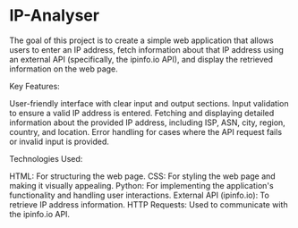 # IP-Analyser

The goal of this project is to create a simple web application that allows users to enter an IP address, fetch information about that IP address using an external API (specifically, the ipinfo.io API), and display the retrieved information on the web page.

Key Features:

User-friendly interface with clear input and output sections.
Input validation to ensure a valid IP address is entered.
Fetching and displaying detailed information about the provided IP address, including ISP, ASN, city, region, country, and location.
Error handling for cases where the API request fails or invalid input is provided.


Technologies Used:

HTML: For structuring the web page.
CSS: For styling the web page and making it visually appealing.
Python: For implementing the application's functionality and handling user interactions.
External API (ipinfo.io): To retrieve IP address information.
HTTP Requests: Used to communicate with the ipinfo.io API.
